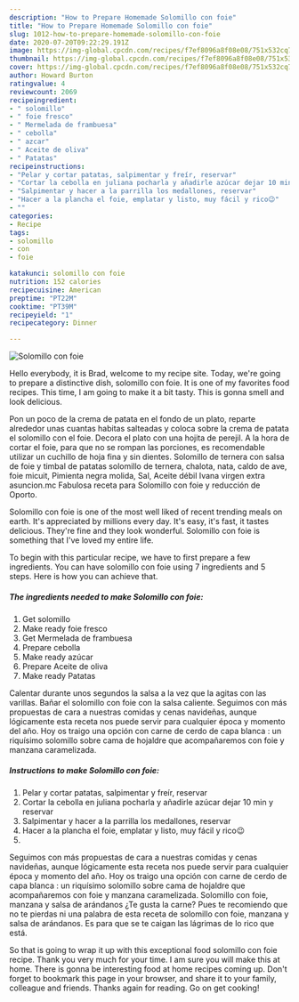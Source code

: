 ```yaml
---
description: "How to Prepare Homemade Solomillo con foie"
title: "How to Prepare Homemade Solomillo con foie"
slug: 1012-how-to-prepare-homemade-solomillo-con-foie
date: 2020-07-20T09:22:29.191Z
image: https://img-global.cpcdn.com/recipes/f7ef8096a8f08e08/751x532cq70/solomillo-con-foie-foto-principal.jpg
thumbnail: https://img-global.cpcdn.com/recipes/f7ef8096a8f08e08/751x532cq70/solomillo-con-foie-foto-principal.jpg
cover: https://img-global.cpcdn.com/recipes/f7ef8096a8f08e08/751x532cq70/solomillo-con-foie-foto-principal.jpg
author: Howard Burton
ratingvalue: 4
reviewcount: 2069
recipeingredient:
- " solomillo"
- " foie fresco"
- " Mermelada de frambuesa"
- " cebolla"
- " azcar"
- " Aceite de oliva"
- " Patatas"
recipeinstructions:
- "Pelar y cortar patatas, salpimentar y freír, reservar"
- "Cortar la cebolla en juliana pocharla y añadirle azúcar dejar 10 min y reservar"
- "Salpimentar y hacer a la parrilla los medallones, reservar"
- "Hacer a la plancha el foie, emplatar y listo, muy fácil y rico😉"
- ""
categories:
- Recipe
tags:
- solomillo
- con
- foie

katakunci: solomillo con foie 
nutrition: 152 calories
recipecuisine: American
preptime: "PT22M"
cooktime: "PT39M"
recipeyield: "1"
recipecategory: Dinner

---
```



![Solomillo con foie](https://img-global.cpcdn.com/recipes/f7ef8096a8f08e08/751x532cq70/solomillo-con-foie-foto-principal.jpg)

Hello everybody, it is Brad, welcome to my recipe site. Today, we're going to prepare a distinctive dish, solomillo con foie. It is one of my favorites food recipes. This time, I am going to make it a bit tasty. This is gonna smell and look delicious.

Pon un poco de la crema de patata en el fondo de un plato, reparte alrededor unas cuantas habitas salteadas y coloca sobre la crema de patata el solomillo con el foie. Decora el plato con una hojita de perejil. A la hora de cortar el foie, para que no se rompan las porciones, es recomendable utilizar un cuchillo de hoja fina y sin dientes. Solomillo de ternera con salsa de foie y timbal de patatas solomillo de ternera, chalota, nata, caldo de ave, foie micuit, Pimienta negra molida, Sal, Aceite débil Ivana virgen extra asuncion.mc Fabulosa receta para Solomillo con foie y reducción de Oporto.

Solomillo con foie is one of the most well liked of recent trending meals on earth. It's appreciated by millions every day. It's easy, it's fast, it tastes delicious. They're fine and they look wonderful. Solomillo con foie is something that I've loved my entire life.


To begin with this particular recipe, we have to first prepare a few ingredients. You can have solomillo con foie using 7 ingredients and 5 steps. Here is how you can achieve that.

<!--inarticleads1-->

##### The ingredients needed to make Solomillo con foie:

1. Get  solomillo
1. Make ready  foie fresco
1. Get  Mermelada de frambuesa
1. Prepare  cebolla
1. Make ready  azúcar
1. Prepare  Aceite de oliva
1. Make ready  Patatas


Calentar durante unos segundos la salsa a la vez que la agitas con las varillas. Bañar el solomillo con foie con la salsa caliente. Seguimos con más propuestas de cara a nuestras comidas y cenas navideñas, aunque lógicamente esta receta nos puede servir para cualquier época y momento del año. Hoy os traigo una opción con carne de cerdo de capa blanca : un riquísimo solomillo sobre cama de hojaldre que acompañaremos con foie y manzana caramelizada. 

<!--inarticleads2-->

##### Instructions to make Solomillo con foie:

1. Pelar y cortar patatas, salpimentar y freír, reservar
1. Cortar la cebolla en juliana pocharla y añadirle azúcar dejar 10 min y reservar
1. Salpimentar y hacer a la parrilla los medallones, reservar
1. Hacer a la plancha el foie, emplatar y listo, muy fácil y rico😉
1. 


Seguimos con más propuestas de cara a nuestras comidas y cenas navideñas, aunque lógicamente esta receta nos puede servir para cualquier época y momento del año. Hoy os traigo una opción con carne de cerdo de capa blanca : un riquísimo solomillo sobre cama de hojaldre que acompañaremos con foie y manzana caramelizada. Solomillo con foie, manzana y salsa de arándanos ¿Te gusta la carne? Pues te recomiendo que no te pierdas ni una palabra de esta receta de solomillo con foie, manzana y salsa de arándanos. Es para que se te caigan las lágrimas de lo rico que está. 

So that is going to wrap it up with this exceptional food solomillo con foie recipe. Thank you very much for your time. I am sure you will make this at home. There is gonna be interesting food at home recipes coming up. Don't forget to bookmark this page in your browser, and share it to your family, colleague and friends. Thanks again for reading. Go on get cooking!
